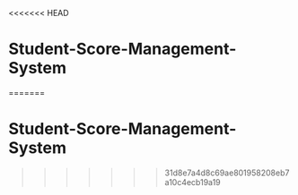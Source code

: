 <<<<<<< HEAD
# Student-Score-Management-System
=======
# Student-Score-Management-System
>>>>>>> 31d8e7a4d8c69ae801958208eb7a10c4ecb19a19
